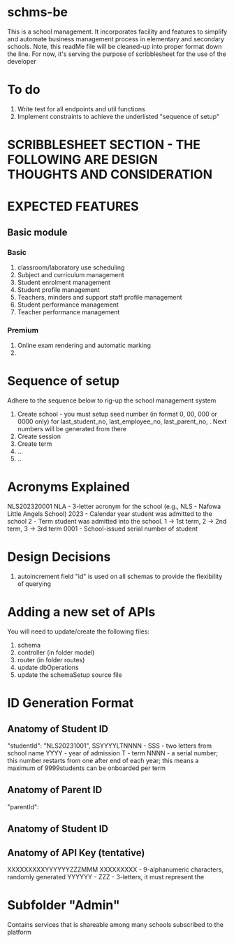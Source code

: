# schms-be
This is a school management. 
It incorporates facility and features to simplify and automate business management process in elementary and secondary schools.
Note, this readMe file will be cleaned-up into proper format down the line. For now, it's serving the purpose of scribblesheet for the use of the developer

# To do
1. Write test for all endpoints and util functions
2. Implement constraints to achieve the underlisted "sequence of setup" 

# SCRIBBLESHEET SECTION - THE FOLLOWING ARE DESIGN THOUGHTS AND CONSIDERATION

# EXPECTED FEATURES
## Basic module
### Basic
1. classroom/laboratory use scheduling
2. Subject and curriculum management
3. Student enrolment management
4. Student profile management
5. Teachers, minders and support staff profile management
6. Student performance management
7. Teacher performance management

### Premium
1. Online exam rendering and automatic marking 
2.

### 

# Sequence of setup
Adhere to the sequence below to rig-up the school management system
1. Create school - you must setup seed number (in format 0, 00, 000 or 0000 only) for last_student_no, last_employee_no, last_parent_no, . Next numbers will be generated from there
2. Create session
3. Create term
4. ...
5. ..



# Acronyms Explained
NLS202320001
NLA  - 3-letter acronym for the school (e.g., NLS - Nafowa Little Angels School)
2023 - Calendar year student was admitted to the school
2    - Term student was admitted into the school. 1 -> 1st term, 2 -> 2nd term, 3 -> 3rd term 
0001 - School-issued serial number of student

# Design Decisions
1. autoincrement field "id" is used on all schemas to provide the flexibility of querying

# Adding a new set of APIs
You will need to update/create the following files:
1. schema
2. controller (in folder model)
3. router (in folder routes)
4. update dbOperations 
5. update the schemaSetup source file

# ID Generation Format
## Anatomy of Student ID
"studentId": "NLS20231001", 
SSYYYYLTNNNN - 
SSS     - two letters from school name
YYYY   -  year of admission
T      -  term 
NNNN   - a serial number; this number restarts from one after end of each year; this means a maximum of 9999students can be onboarded per term 

## Anatomy of Parent ID
"parentId": 

## Anatomy of Student ID


## Anatomy of API Key (tentative)
XXXXXXXXXYYYYYYZZZMMM
XXXXXXXXX - 9-alphanumeric characters, randomly generated
YYYYYY - 
ZZZ - 3-letters, it must represent the  



# Subfolder "Admin"
Contains services that is shareable among many schools subscribed to the platform

